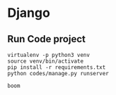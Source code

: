 # Django

## Run Code project

```
virtualenv -p python3 venv
source venv/bin/activate
pip install -r requirements.txt
python codes/manage.py runserver

boom
```
